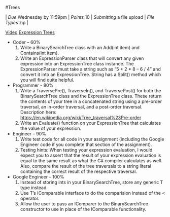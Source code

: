 #Trees

| *Due* Wednesday by 11:59pm | *Points* 10 | *Submitting* a file upload | *File Types* zip |

[Video](https://utah.instructure.com/courses/351899/files/51209376/download?wrap=1)
[Expression Trees](https://utah.instructure.com/courses/351899/files/51369971/download?wrap=1)

* Coder – 60%
  1. Write a BinarySearchTree class with an Add(int item) and Contains(int item). 
  2. Write an ExpressionParser class that will convert any given expression into an ExpressionTree class instance. The ExpressionParser must take a string such as “5 + 2 * 8 – 6 / 4” and convert it into an ExpressionTree. String has a Split() method which you will find quite helpful.
* Programmer - 80%
  1. Write a TraversePre(), TraverseIn(), and TraversePost() for both the BinarySearchTree class and the ExpressionTree class. These return the contents of your tree in a concatenated string using a pre-order traversal, an in-order traversal, and a post-order traversal. Description here: https://en.wikipedia.org/wiki/Tree_traversal%23Pre-order
  2. Write an Evaluate() function on your ExpressionTree that calculates the value of your expression.
* Engineer – 90%
  1. Write test code for all code in your assignment (including the Google Engineer code if you complete that section of the assignment).
  2. Testing hints: When testing your expression evaluation, I would expect you to assert that the result of your expression evaluation is equal to the same result as what the C# compiler calculates as well. Also, compare the result of the tree traversals to a string literal containing the correct result of the respective traversal.
* Google Engineer – 100%
  1. Instead of storing ints in your BinarySearchTree, store any generic T type instead.
  2. Use T’s IComparable interface to do the comparision instead of the < operator.
  3. Allow the user to pass an IComparer to the BinarySearchTree constructor to use in place of the IComparable functionality.
